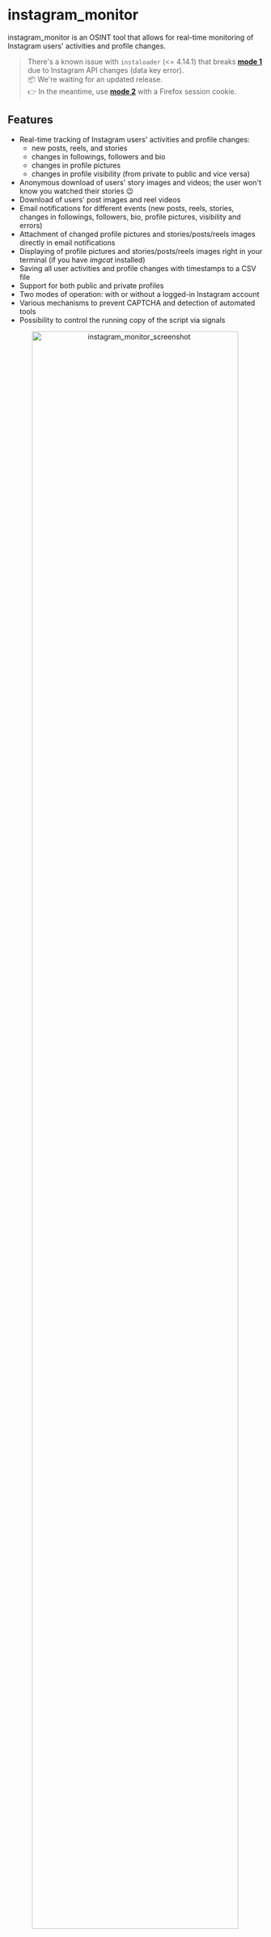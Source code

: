 # instagram_monitor

instagram_monitor is an OSINT tool that allows for real-time monitoring of Instagram users' activities and profile changes.

> There's a known issue with `instaloader` (<= 4.14.1) that breaks **[mode 1](#mode-1-without-logged-in-instagram-account-without-session-login)** due to Instagram API changes (data key error).  
> 📦 We're waiting for an updated release.  
> 👉 In the meantime, use **[mode 2](#session-login-using-firefox-cookie)** with a Firefox session cookie.

## Features

- Real-time tracking of Instagram users' activities and profile changes:
  - new posts, reels, and stories
  - changes in followings, followers and bio
  - changes in profile pictures
  - changes in profile visibility (from private to public and vice versa)
- Anonymous download of users' story images and videos; the user won't know you watched their stories 😉
- Download of users' post images and reel videos
- Email notifications for different events (new posts, reels, stories, changes in followings, followers, bio, profile pictures, visibility and errors)
- Attachment of changed profile pictures and stories/posts/reels images directly in email notifications
- Displaying of profile pictures and stories/posts/reels images right in your terminal (if you have *imgcat* installed)
- Saving all user activities and profile changes with timestamps to a CSV file
- Support for both public and private profiles
- Two modes of operation: with or without a logged-in Instagram account
- Various mechanisms to prevent CAPTCHA and detection of automated tools
- Possibility to control the running copy of the script via signals

<p align="center">
   <img src="./assets/instagram_monitor.png" alt="instagram_monitor_screenshot" width="90%"/>
</p>

## Change Log

Release notes can be found [here](RELEASE_NOTES.md)

## Requirements

The tool requires Python 3.9 or higher.

It uses [instaloader](https://github.com/instaloader/instaloader) library, also requires requests, python-dateutil, pytz and tzlocal.

It has been tested successfully on:
- macOS (Ventura, Sonoma & Sequoia)
- Linux:
   - Raspberry Pi OS (Bullseye & Bookworm)
   - Ubuntu 24
   - Rocky Linux (8.x, 9.x)
   - Kali Linux (2024, 2025)
- Windows (10 & 11)

It should work on other versions of macOS, Linux, Unix and Windows as well.

## Installation

Install the required Python packages:

```sh
python3 -m pip install requests python-dateutil pytz tzlocal instaloader
```

Or from requirements.txt:

```sh
pip3 install -r requirements.txt
```

Copy the *[instagram_monitor.py](instagram_monitor.py)* file to the desired location. 

You might want to add executable rights if on Linux/Unix/macOS:

```sh
chmod a+x instagram_monitor.py
```

## Configuration

Edit the *[instagram_monitor.py](instagram_monitor.py)* file and change any desired configuration variables in the marked **CONFIGURATION SECTION** (all parameters have detailed description in the comments).

### Mode 1 without logged in Instagram account (without session login)

The first mode of tool operation assumes you do not log in with your Instagram account to monitor other users. 

In this way you can still monitor basic activities of the user like new posts, stories, changed bio and also the changed number of followers & followings, but without information on which followers/followings have been added or removed. You also won't be able to get more detailed info about new posts & stories.

This mode is easy to use, does not require any preparation and is resistant to Instagram's anti-captcha and automated tool detection mechanisms.

### Mode 2 with logged in Instagram account (with session login)

The second mode of tool operation assumes you use an Instagram account to perform a session login in the tool to monitor other users. 

This way you can also get information about added or removed followers/followings and more detailed info about new posts and stories.

I suggest creating a new account for use with the tool as there is a small risk the account might get banned. However I have used a few accounts for a long time with this tool and all the accounts are still active. Instagram might occasionally present some warnings about detected suspicious activity.

#### Basic session login (not recommended)

You can define the username and password directly in the *[instagram_monitor.py](instagram_monitor.py)* file (or via **-u** and **-p** parameters) and run the tool in basic session login mode.

However, this means that the session login procedure is performed every time the tool is executed, so it is not advised.

#### Session login via Instaloader (better, but can be quickly detected as an automated tool)

It is definitely a better idea to log in once and save the session information using the **instaloader** tool.

Once you install the instaloader pip package, the needed binary should be available and you can log in as in the example below (user **your_insta_user**):

```sh
instaloader -l your_insta_user
```

It will ask for your password and save the session. However, this method presents an issue: after some time, Instagram will most likely detect the use of an automated tool, especially if there are frequent changes in the followers or followings of the monitored users.

#### Session login using Firefox cookie

To overcome the previous issue, it is suggested to use **the most recommended way**: using the session cookie from your web browser.

Use the Firefox web browser, log in to the Instagram account that you want to use to monitor other users (**your_insta_user**) and then use the *[instaloader_import_firefox_session.py](instaloader_import_firefox_session.py)* tool to import the session from Firefox's *cookies.sqlite* to Instaloader (you might have to adjust the path of your Firefox profile in this script).

This method has the advantage that if you perform activities with this account in your Firefox browser every few days (like scrolling through the feed or liking some posts), it will count as "good" activity, increasing the reputation of the tool's actions. Sometimes you might still see some warnings in your Firefox web browser where you need to click the Dismiss button, but it should not be too often.

### Timezone

The tool will attempt to automatically detect your local time zone so it can convert Instagram timestamps to your time. 

If you wish to specify your time zone manually, change the `LOCAL_TIMEZONE` variable from *'Auto'* to a specific location, e.g.

```
LOCAL_TIMEZONE='Europe/Warsaw'
```

In such case it is not needed to install *tzlocal* pip module.

### SMTP settings

If you want to use email notifications functionality you need to change the SMTP settings (host, port, user, password, sender, recipient) in the *[instagram_monitor.py](instagram_monitor.py)* file. If you leave the default settings then no notifications will be sent.

You can verify if your SMTP settings are correct by using **-z** parameter (the tool will try to send a test email notification):

```sh
./instagram_monitor.py -z
```

### Other settings

All other variables can be left at their defaults, but feel free to experiment with it.

## Getting started

### List of supported parameters

To get the list of all supported parameters:

```sh
./instagram_monitor.py -h
```

or 

```sh
python3 ./instagram_monitor.py -h
```

### Monitoring mode

To monitor specific user activity in [mode 1](#mode-1-without-logged-in-instagram-account-without-session-login) (without performing session login), just type Instagram username as parameter (**insta_user** in the example below):

```sh
./instagram_monitor.py insta_user
```

To monitor specific user activity in [mode 2](#mode-2-with-logged-in-instagram-account-with-session-login) (with session login), you also need to specify your Instagram account name (**-u**) which you used in *instaloader* tool (**your_insta_user**) in the example below):

```sh
./instagram_monitor.py -u your_insta_user insta_user
```

The tool will run indefinitely and monitor the user until the script is interrupted (Ctrl+C) or terminated in another way.

You can monitor multiple Instagram users by launching multiple instances of the script.

It is recommended to use something like **tmux** or **screen** to keep the script running after you log out from the server (unless you are running it on your desktop).

The tool automatically saves its output to *instagram_monitor_username.log* file (can be changed in the settings via `INSTA_LOGFILE` variable or disabled completely with **-d** parameter).

The tool in mode 2 (with session login) also saves the list of followings & followers to these files:
- *instagram_username_followings.json*
- *instagram_username_followers.json*

Thanks to this we do not need to re-fetch it every time the tool is restarted and we can also detect changes since the last usage of the tool.

The tool also saves the user profile picture to *instagram_{username}_profile_pic\*.jpeg* files.

It also saves downloaded posts images & videos to:
- *instagram_{username}_post_YYYYmmdd_HHMMSS.jpeg*
- *instagram_{username}_post_YYYYmmdd_HHMMSS.mp4*

And downloaded stories images & videos to:
- *instagram_{username}_story_YYYYmmdd_HHMMSS.jpeg*
- *instagram_{username}_story_YYYYmmdd_HHMMSS.mp4*

## How to use other features

### Email notifications

If you want to receive email notifications for various events (such as new posts, reels and stories, changes in followings, bio updates, changes in profile picture and visibility) use the **-s** parameter.

```sh
./instagram_monitor.py insta_user -s
```

It does not include information about changed followers. For that use **-m** parameter:

```sh
./instagram_monitor.py insta_user -m
```

Make sure you defined your SMTP settings earlier (see [SMTP settings](#smtp-settings)).

Example email:

<p align="center">
   <img src="./assets/instagram_monitor_email_notifications.png" alt="instagram_monitor_email_notifications" width="80%"/>
</p>


### Saving user activities to the CSV file

If you want to save all Instagram user's activities and profile changes in the CSV file, use **-b** parameter with the name of the file (it will be automatically created if it does not exist):

```sh
./instagram_monitor.py insta_user -b instagram_insta_user.csv
```

### Detection of changed profile pictures

The tool has the functionality to detect changed profile pictures. Proper information will be visible in the console (and email notifications when the **-s** parameter is enabled). By default, this feature is enabled, but you can disable it either by setting the `DETECT_CHANGED_PROFILE_PIC` variable to *False* or by enabling the **-k** / **--do_not_detect_changed_profile_pic** parameter.

Since an Instagram user's profile picture URL appears to change periodically, the tool detects changes to the profile picture by performing a binary comparison of saved JPEG files. Initially, it saves the profile picture to the file *instagram_{username}_profile_pic.jpeg* after the tool is started, then during each subsequent check, the new picture is fetched and the tool performs a binary comparison to determine if it has changed.

In case of changes the old profile picture is moved to *instagram_{username}_profile_pic_old.jpeg* file and the new one is saved to *instagram_{username}_profile_pic.jpeg* and also to the file named *instagram_{username}_profile_pic_YYmmdd_HHMM.jpeg* (so we can have history of all profile pictures).

The tool also has built-in detection of empty profile pictures. Instagram does not indicate an empty user's profile image in their API; that's why we can detect it by using an empty profile image template (which appears to be identical on a binary level for all users).

To use this feature, place the [instagram_profile_pic_empty.jpeg](instagram_profile_pic_empty.jpeg) file in the directory from which you run the script. This way the tool will be able to detect when a user does not have a profile image set.

It is not mandatory, but highly recommended to use as otherwise, the tool will treat an empty profile pic as a regular one, so for example, a user's removal of a profile picture will be detected as a changed profile picture.

### Displaying profile / posts / reels / stories images in your terminal

If you have *imgcat* installed, you can enable the feature of displaying profile pictures and stories/posts images right in your terminal. 

To do this, set the path to your *imgcat* binary in the `IMGCAT_PATH` variable (or leave it empty to disable this functionality).

### Check interval

If you want to change the check interval to 1 hour (3600 seconds), use **-c** parameter:

```sh
./instagram_monitor.py insta_user -c 3600
```

It is generally not recommended to use values lower than 1 hour as it will be quickly picked up by Instagram automated tool detection mechanisms.

In order to make the tool's behavior less suspicious for Instagram, by default the **check interval** value is randomly picked from the range: 

```
[ INSTA_CHECK_INTERVAL (-c) - RANDOM_SLEEP_DIFF_LOW (-i) ]  
                         ⇄  
[ INSTA_CHECK_INTERVAL (-c) + RANDOM_SLEEP_DIFF_HIGH (-j) ]  
```

This means each check will happen after a random delay centered around `INSTA_CHECK_INTERVAL` with some variation defined by `RANDOM_SLEEP_DIFF_LOW` and `RANDOM_SLEEP_DIFF_HIGH`.

So having the check interval set to 1 hour (-c 3600), `RANDOM_SLEEP_DIFF_LOW` set to default 15 mins (-i 900) and `RANDOM_SLEEP_DIFF_HIGH` set to default 3 mins (-j 180) means that the check interval will be with every iteration picked from the range of 45 mins to 1 hour and 3 mins.

That's why the check interval information is printed in the console and email notifications as it is essentially a random number.

On top of that you can also define that checks for new posts should be done only in specific hour ranges by setting `CHECK_POSTS_IN_HOURS_RANGE` to True and then defining proper values for `MIN/MAX_H1/H2` variables (see the comments in [instagram_monitor.py](instagram_monitor.py) file for more information).

### Controlling the script via signals (only macOS/Linux/Unix)

The tool has several signal handlers implemented which allow changing the behavior of the tool without needing to restart it with new parameters.

List of supported signals:

| Signal | Description |
| ----------- | ----------- |
| USR1 | Toggle email notifications for new posts, reels & stories, changed followings, bio, profile picture, visibility (-s) |
| USR2 | Toggle email notifications for new followers (-m) |
| TRAP | Increase the user activity check interval (by 5 mins) |
| ABRT | Decrease the user activity check interval (by 5 mins) |

So if you want to change the functionality of the running tool, just send the appropriate signal to the desired copy of the script.

I personally use the **pkill** tool, so for example, to toggle new followers' email notifications for the tool instance monitoring the **insta_user** user:

```sh
pkill -f -USR2 "python3 ./instagram_monitor.py insta_user"
```

As Windows supports limited number of signals, this functionality is available only on Linux/Unix/macOS.

### Other

Check other supported parameters using **-h**.

You can combine all the parameters mentioned earlier.

## Limitations

The operation of the tool might flag the Instagram account and/or IP as being an automated tool (as described earlier).

## Coloring log output with GRC

If you use [GRC](https://github.com/garabik/grc) and want to have the tool's log output properly colored you can use the configuration file available [here](grc/conf.monitor_logs)

Change your grc configuration (typically *.grc/grc.conf*) and add this part:

```
# monitoring log file
.*_monitor_.*\.log
conf.monitor_logs
```

Now copy the *conf.monitor_logs* to your *.grc* directory and instagram_monitor log files should be nicely colored when using *grc* tool.

## License

This project is licensed under the GPLv3 - see the [LICENSE](LICENSE) file for details

